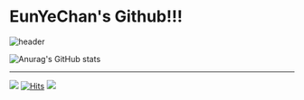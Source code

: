 # EunYeChan's Github!!!
![header](https://capsule-render.vercel.app/api?type=slice)

![Anurag's GitHub stats](https://github-readme-stats.vercel.app/api?username=eunyechan&show_icons=true&theme=shark)
____________________________________________________________________________________________________________________________________________________________


<img src="https://img.shields.io/badge/TypeScript-3178C6?style=flat&logo=TypeScript&logoColor=white"/> [![Hits](https://hits.seeyoufarm.com/api/count/incr/badge.svg?url=https%3A%2F%2Fgithub.com%2Feunyechan&count_bg=%23276FC6&title_bg=%235F68CA&icon=googlekeep.svg&icon_color=%23F5EBEB&title=hits&edge_flat=false)](https://hits.seeyoufarm.com)
<img src="https://img.shields.io/badge/React-61DAFB?style=flat&logo=React&logoColor=white"/>
